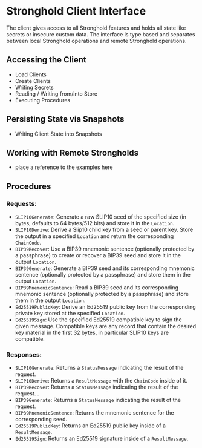 # Stronghold Client Interface 

The client gives access to all Stronghold features and holds all state like secrets or insecure custom data. The interface is type based and separates between local Stronghold operations and remote Stronghold operations. 

## Accessing the Client

- Load Clients
- Create Clients
- Writing Secrets
- Reading / Writing from/into Store
- Executing Procedures

## Persisting State via Snapshots

- Writing Client State into Snapshots

## Working with Remote Strongholds

- place a reference to the examples here


## Procedures

### **Requests**: 
- `SLIP10Generate`: Generate a raw SLIP10 seed of the specified size (in bytes, defaults to 64 bytes/512 bits) and store it in the `Location`. 
- `SLIP10Derive`: Derive a Slip10 child key from a seed or parent key. Store the output in a specified `Location` and return the corresponding `ChainCode`. 
- `BIP39Recover`: Use a BIP39 mnemonic sentence (optionally protected by a passphrase) to create or recover a BIP39 seed and store it in the output `Location`.
- `BIP39Generate`: Generate a BIP39 seed and its corresponding mnemonic sentence (optionally protected by a passphrase) and store them in the output `Location`.
- `BIP39MnemonicSentence`: Read a BIP39 seed and its corresponding mnemonic sentence (optionally protected by a passphrase) and store them in the output `Location`.
- `Ed25519PublicKey`: Derive an Ed25519 public key from the corresponding private key stored at the specified `Location`.
- `Ed25519Sign`: Use the specified Ed25519 compatible key to sign the given message. Compatible keys are any record that contain the desired key material in the first 32 bytes, in particular SLIP10 keys are compatible.

### **Responses**:
- `SLIP10Generate`: Returns a `StatusMessage` indicating the result of the request. 
- `SLIP10Derive`: Returns a `ResultMessage` with the `ChainCode` inside of it. 
- `BIP39Recover`: Returns a `StatusMessage` indicating the result of the request. .
- `BIP39Generate`: Returns a `StatusMessage` indicating the result of the request.
- `BIP39MnemonicSentence`: Returns the mnemonic sentence for the corresponding seed.
- `Ed25519PublicKey`: Returns an Ed25519 public key inside of a `ResultMessage`.
- `Ed25519Sign`: Returns an Ed25519 signature inside of a `ResultMessage`.